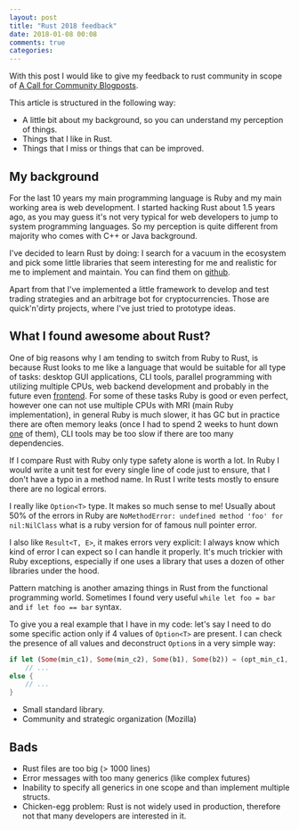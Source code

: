 ```yaml
---
layout: post
title: "Rust 2018 feedback"
date: 2018-01-08 00:08
comments: true
categories:
---
```


With this post I would like to give my feedback to rust community in
scope of [A Call for Community Blogposts](https://blog.rust-lang.org/2018/01/03/new-years-rust-a-call-for-community-blogposts.html).

This article is structured in the following way:

* A little bit about my background, so you can understand my perception of things.
* Things that I like in Rust.
* Things that I miss or things that can be improved.

## My background

For the last 10 years my main programming language is Ruby and my main working area is web development.
I started hacking Rust about 1.5 years ago, as you may guess it's not very typical for web developers
to jump to system programming languages. So my perception is quite different from majority who comes
with C++ or Java background.

I've decided to learn Rust by doing: I search for a vacuum in the ecosystem and pick some little libraries
that seem interesting for me and realistic for me to implement and maintain. You can find them
on [github](https://github.com/greyblake?utf8=%E2%9C%93&tab=repositories&q=&type=&language=rust).

Apart from that I've implemented a little framework to develop and test trading strategies and
an arbitrage bot for cryptocurrencies. Those are quick'n'dirty projects, where I've just tried to prototype
ideas.

## What I found awesome about Rust?

One of big reasons why I am tending to switch from Ruby to Rust, is because Rust looks to me like a
language that would be suitable for all type of tasks: desktop GUI applications, CLI tools, parallel
programming with utilizing multiple CPUs, web backend development and
probably in the future even [frontend](https://github.com/DenisKolodin/yew).
For some of these tasks Ruby is good or even perfect, however one can not use multiple CPUs with MRI
(main Ruby implementation), in general Ruby is much slower, it has GC but in practice there are often
memory leaks (once I had to spend 2 weeks to hunt down [one](https://github.com/thoughtbot/factory_bot/pull/588)
of them), CLI tools may be too slow if there are too many dependencies.

If I compare Rust with Ruby only type safety alone is worth a lot. In Ruby I would write a unit test for
every single line of code just to ensure, that I don't have a typo in a method name. In Rust I write tests
mostly to ensure there are no logical errors.

I really like `Option<T>` type. It makes so much sense to me!
Usually about 50% of the errors in Ruby are `NoMethodError: undefined method 'foo' for nil:NilClass` what is
a ruby version for of famous null pointer error.

I also like `Result<T, E>`, it makes errors very explicit: I always know which kind of error I can expect so I can
handle it properly. It's much trickier with Ruby exceptions, especially if one uses a library that uses a dozen of
other libraries under the hood.

Pattern matching is another amazing things in Rust from the functional programming world.
Sometimes I found very useful `while let foo = bar` and `if let foo == bar` syntax.

To give you a real example that I have in my code: let's say I need to do some specific action only
if 4 values of `Option<T>` are present. I can check the presence of all values and deconstruct `Option`s in
a very simple way:

```rust
if let (Some(min_c1), Some(min_c2), Some(b1), Some(b2)) = (opt_min_c1, opt_min_c2, opt_b1, opt_b2) {
    // ...
else {
    // ...
}
```



- Small standard library.
- Community and strategic organization (Mozilla)


## Bads

* Rust files are too big (> 1000 lines)
* Error messages with too many generics (like complex futures)
* Inability to specify all generics in one scope and than implement multiple structs.
* Chicken-egg problem: Rust is not widely used in production, therefore not that many developers are interested in it.
